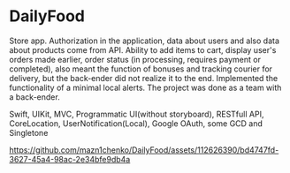 # DailyFood
Store app. Authorization in the application, data about users and also data about products come from API. Ability to add items to cart, display user's orders made earlier, order status (in processing, requires payment or completed), also meant the function of bonuses and tracking courier for delivery, but the back-ender did not realize it to the end. Implemented the functionality of a minimal local alerts. The project was done as a team with a back-ender.

Swift, UIKit, MVC, Programmatic UI(without storyboard), RESTfull API, CoreLocation, UserNotification(Local), Google OAuth, some GCD and Singletone

https://github.com/mazn1chenko/DailyFood/assets/112626390/bd4747fd-3627-45a4-98ac-2e34bfe9db4a


